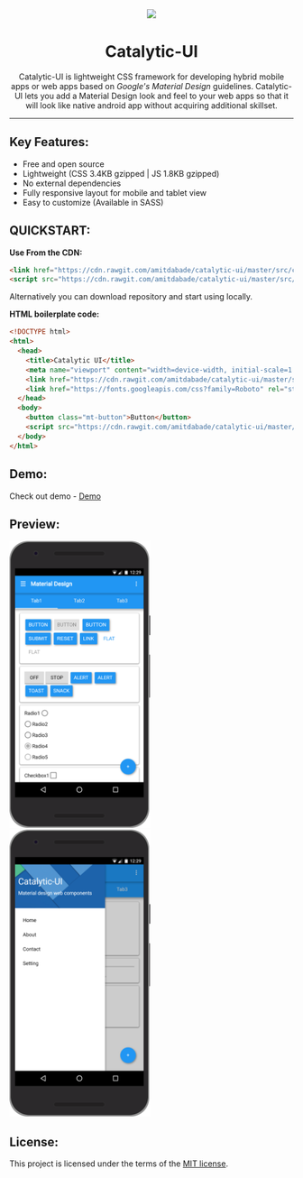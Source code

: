 <div align="center">
  <img src="http://icons.iconarchive.com/icons/graphicloads/medical-health/128/formula-icon.png">
  <h1>Catalytic-UI</h1>
  
  <p>Catalytic-UI is lightweight CSS framework for developing hybrid mobile apps or web apps based on <em>Google's Material Design </em>guidelines. Catalytic-UI lets you add a Material Design look and feel to your web apps so that it will look like native android app without acquiring additional skillset.</p>


</div>
<hr/>


## Key Features:
<div>
  <ul>
    <li>Free and open source</li>
    <li>Lightweight (CSS 3.4KB gzipped | JS 1.8KB gzipped)</li>
    <li>No external dependencies</li>
    <li>Fully responsive layout for mobile and tablet view</li>
    <li>Easy to customize (Available in SASS)</li>
  </ul>
</div>


## QUICKSTART:

**Use From the CDN:**

```html
<link href="https://cdn.rawgit.com/amitdabade/catalytic-ui/master/src/catalytic.min.css" rel="stylesheet" type="text/css" />
<script src="https://cdn.rawgit.com/amitdabade/catalytic-ui/master/src/catalytic.min.js"></script>
```

Alternatively you can download repository and start using locally. 


**HTML boilerplate code:**

```html
<!DOCTYPE html>
<html>
  <head>
    <title>Catalytic UI</title>
    <meta name="viewport" content="width=device-width, initial-scale=1.0">
    <link href="https://cdn.rawgit.com/amitdabade/catalytic-ui/master/src/catalytic.min.css" rel="stylesheet" type="text/css" />
    <link href="https://fonts.googleapis.com/css?family=Roboto" rel="stylesheet">
  </head>
  <body>
    <button class="mt-button">Button</button>
    <script src="https://cdn.rawgit.com/amitdabade/catalytic-ui/master/src/catalytic.min.js"></script>
  </body>
</html>
```


## Demo:
Check out demo - [Demo](https://codepen.io/amitdabade/pen/rpGQyV)

## Preview:
<div>
  <img src="screenshots/screenshot1.png" alt="screenshot" width="250px" height="auto" style="margin-right:20px;">
  <img src="screenshots/screenshot2.png" alt="screenshot" width="250px" height="auto">
</div>  


## License:

This project is licensed under the terms of the
[MIT license](/LICENSE).
